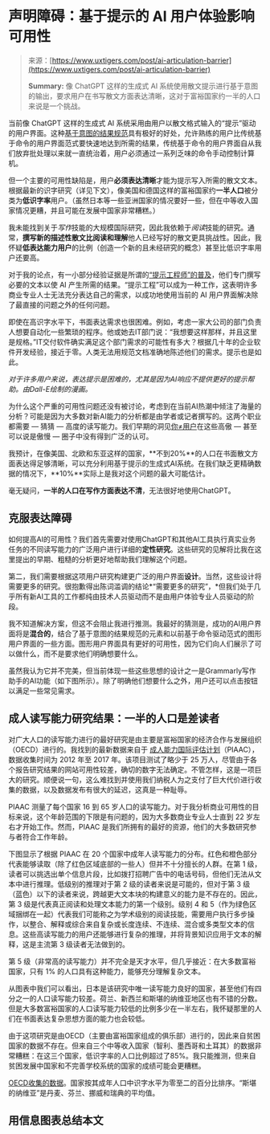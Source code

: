 <!--yml

category: 未分类

date: 2024-05-27 15:20:05

-->

# 声明障碍：基于提示的 AI 用户体验影响可用性

> 来源：[https://www.uxtigers.com/post/ai-articulation-barrier](https://www.uxtigers.com/post/ai-articulation-barrier)
> 
> **Summary:** 像 ChatGPT 这样的生成式 AI 系统使用散文提示进行基于意图的输出，要求用户在书写散文方面表达清晰，这对于富裕国家约一半的人口来说是一个挑战。

当前像 ChatGPT 这样的生成式 AI 系统采用由用户以散文格式输入的“提示”驱动的用户界面。这种[基于意图的结果规范](https://www.uxtigers.com/post/ai-new-ui-paradigm)具有极好的好处，允许熟练的用户比传统基于命令的用户界面范式要快速地达到所需的结果，传统基于命令的用户界面自从我们放弃批处理以来就一直统治着，用户必须通过一系列乏味的命令手动控制计算机。

但一个主要的可用性缺陷是，用户**必须表达清晰**才能为提示写入所需的散文文本。根据最新的识字研究（详见下文），像美国和德国这样的富裕国家约**一半人口**被分类为**低识字率**用户。（虽然日本等一些亚洲国家的情况要好一些，但在中等收入国家情况更糟，并且可能在发展中国家非常糟糕。）

我未能找到关于*写作*技能的大规模国际研究，因此我依赖于*阅读*技能的研究。通常，**撰写新的描述性散文比阅读和理解**他人已经写好的散文更具挑战性。因此，我怀疑**低表达能力用户**的比例（创造一个新的且未经研究的概念）甚至比低识字率用户还要高。

对于我的论点，有一小部分经验证据是所谓的[“提示工程师”的普及](https://www.linkedin.com/posts/jakobnielsenphd_chatgpt-can-give-great-answers-but-only-activity-7054113368185442304-x1-0/)，他们专门撰写必要的文本以使 AI 产生所需的结果。“提示工程”可以成为一种工作，这表明许多商业专业人士无法充分表达自己的需求，以成功地使用当前的 AI 用户界面解决除了最直接的问题之外的任何问题。

即使在高识字水平下，书面表达需求也很困难。例如，考虑一家大公司的部门负责人想要自动化一些繁琐的程序。他或她去IT部门说：“我想要这样那样，并且这里是规格。”IT交付软件确实满足这个部门需求的可能性有多大？根据几十年的企业软件开发经验，接近于零。人类无法用规范文档准确地陈述他们的需求。提示也是如此。

*对于许多用户来说，表达提示是困难的，尤其是因为AI响应不提供更好的提示帮助。由Dall-E绘制的漫画。*

为什么这个严重的可用性问题还没有被讨论，考虑到在当前AI热潮中倾注了海量的分析？可能是因为大多数对新AI能力的分析都是由学者或记者撰写的。这两个职业都需要 — 猜猜 — 高度的读写能力。我们早期的洞见[你≠用户](https://www.youtube.com/watch?v=-pTc6W1kJOU)在这些高傲 — 甚至可以说是傲慢 — 圈子中没有得到广泛的认可。

我预计，在像美国、北欧和东亚这样的国家，**不到20%**的人口在书面散文方面表达得足够清晰，可以充分利用基于提示的生成式AI系统。在我们缺乏更精确数据的情况下，**10%**实际上是我对这个问题的最大可能估计。

毫无疑问，**一半的人口在写作方面表达不清**，无法很好地使用ChatGPT。

## 克服表达障碍

如何提高AI的可用性？我们首先需要对使用ChatGPT和其他AI工具执行真实业务任务的不同读写能力的广泛用户进行详细的**定性研究**。这些研究的见解将比我在这里提出的早期、粗糙的分析更好地帮助我们理解这个问题。

第二，我们需要根据这项用户研究构建更广泛的用户界面**设计**。当然，这些设计将需要更多的研究。很抱歉得出陈词滥调的结论*“需要更多的研究”，*但我们处于几乎所有新AI工具的工作都纯由技术人员驱动而不是由用户体验专业人员驱动的阶段。

我不知道解决方案，但这不会阻止我进行推测。我最好的猜测是，成功的AI用户界面将是**混合的**，结合了基于意图的结果规范的元素和以前基于命令驱动范式的图形用户界面的一些方面。图形用户界面具有更好的可用性，因为它们向人们展示了可以做什么，而不是要求他们明确想要什么。

虽然我认为它并不完美，但当前体现一些这些思想的设计之一是Grammarly写作助手的AI功能（如下图所示）。除了明确他们想要什么之外，用户还可以点击按钮以满足一些常见需求。

## 成人读写能力研究结果：一半的人口是差读者

对广大人口的读写能力进行的最好研究是由主要是富裕国家的经济合作与发展组织（OECD）进行的。我找到的最新数据来自于 [成人能力国际评估计划](https://www.oecd.org/skills/piaac/)（PIAAC），数据收集时间为 2012 年至 2017 年。该项目测试了略少于 25 万人，尽管由于各个报告研究结果的网站可用性较差，确切的数字无法确定。不管怎样，这是一项巨大的研究。顺便说一句，这么难找到并使用我们纳税人为之支付了巨大代价进行收集的数据，以及数据发布有很大的延迟，这真是一种耻辱。

PIAAC 测量了每个国家 16 到 65 岁人口的读写能力。对于我分析商业可用性的目标来说，这个年龄范围的下限是有问题的，因为大多数商业专业人士直到 22 岁左右才开始工作。然而，PIAAC 是我们所拥有的最好的资源，他们的大多数研究参与者符合工作年龄。

下图显示了根据 PIAAC 在 20 个国家中成年人读写能力的分布。红色和橙色部分代表能够读取（除了红色区域底部的一些人）但并不十分擅长的人群。在第 1 级，读者可以挑选出单个信息片段，比如拨打招聘广告中的电话号码，但他们无法从文本中进行推理。低级别的推理对于第 2 级的读者来说是可能的，但对于第 3 级（蓝色）以下的读者来说，跨越更大文本块的构建意义的能力是不存在的。因此，第 3 级是代表真正阅读和处理文本能力的第一个级别。级别 4 和 5（作为绿色区域捆绑在一起）代表我们可能称之为学术级别的阅读技能，需要用户执行多步操作，以整合、解释或综合来自复杂或长度连续、不连续、混合或多类型文本的信息。这些高读写能力的用户还能够进行复杂的推理，并将背景知识应用于文本的解释，这是主流第 3 级读者无法做到的。

第 5 级（非常高的读写能力）并不完全是天才水平，但几乎接近：在大多数富裕国家，只有 1% 的人口具有这种能力，能够充分理解复杂文本。

从图表中我们可以看出，日本是该研究中唯一读写能力良好的国家，甚至他们有四分之一的人口读写能力较差。荷兰、新西兰和斯堪的纳维亚地区也有不错的分数。但是大多数富裕国家的人口读写能力较低的比例多少在一半左右，我怀疑那里的人们在书面表达复杂思想方面的能力也会较低。

由于这项研究是由OECD（主要由富裕国家组成的俱乐部）进行的，因此来自贫困国家的数据不存在。但来自三个中等收入国家（智利、墨西哥和土耳其）的数据非常糟糕：在这三个国家，低识字率的人口比例超过了85%。我只能推测，但来自贫困发展中国家和不完善学校系统的国家的成绩可能会更糟糕。

[OECD收集的数据](https://nces.ed.gov/surveys/piaac/ideuspiaac/)。国家按其成年人口中识字水平为零至二的百分比排序。“斯堪的纳维亚”是丹麦、芬兰、挪威和瑞典的平均值。

## 用信息图表总结本文
